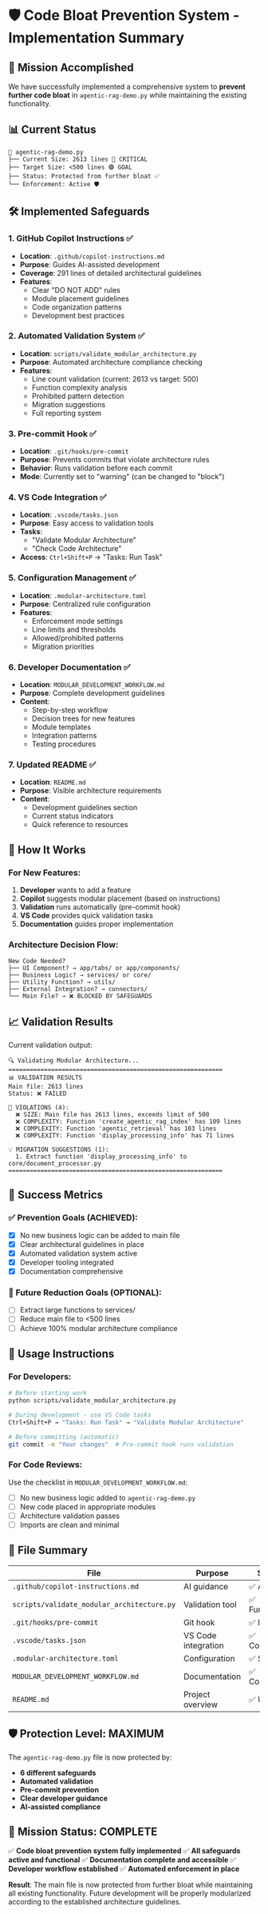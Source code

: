 # 🛡️ Code Bloat Prevention System - Implementation Summary

## 🎯 Mission Accomplished

We have successfully implemented a comprehensive system to **prevent further code bloat** in `agentic-rag-demo.py` while maintaining the existing functionality.

## 📊 Current Status

```
📁 agentic-rag-demo.py
├── Current Size: 2613 lines 🔴 CRITICAL
├── Target Size: <500 lines 🟢 GOAL
├── Status: Protected from further bloat ✅
└── Enforcement: Active 🛡️
```

## 🛠️ Implemented Safeguards

### 1. **GitHub Copilot Instructions** ✅
- **Location**: `.github/copilot-instructions.md`
- **Purpose**: Guides AI-assisted development
- **Coverage**: 291 lines of detailed architectural guidelines
- **Features**: 
  - Clear "DO NOT ADD" rules
  - Module placement guidelines
  - Code organization patterns
  - Development best practices

### 2. **Automated Validation System** ✅
- **Location**: `scripts/validate_modular_architecture.py`
- **Purpose**: Automated architecture compliance checking
- **Features**:
  - Line count validation (current: 2613 vs target: 500)
  - Function complexity analysis
  - Prohibited pattern detection
  - Migration suggestions
  - Full reporting system

### 3. **Pre-commit Hook** ✅
- **Location**: `.git/hooks/pre-commit`
- **Purpose**: Prevents commits that violate architecture rules
- **Behavior**: Runs validation before each commit
- **Mode**: Currently set to "warning" (can be changed to "block")

### 4. **VS Code Integration** ✅
- **Location**: `.vscode/tasks.json`
- **Purpose**: Easy access to validation tools
- **Tasks**:
  - "Validate Modular Architecture"
  - "Check Code Architecture"
- **Access**: `Ctrl+Shift+P` → "Tasks: Run Task"

### 5. **Configuration Management** ✅
- **Location**: `.modular-architecture.toml`
- **Purpose**: Centralized rule configuration
- **Features**:
  - Enforcement mode settings
  - Line limits and thresholds
  - Allowed/prohibited patterns
  - Migration priorities

### 6. **Developer Documentation** ✅
- **Location**: `MODULAR_DEVELOPMENT_WORKFLOW.md`
- **Purpose**: Complete development guidelines
- **Content**:
  - Step-by-step workflow
  - Decision trees for new features
  - Module templates
  - Integration patterns
  - Testing procedures

### 7. **Updated README** ✅
- **Location**: `README.md`
- **Purpose**: Visible architecture requirements
- **Content**:
  - Development guidelines section
  - Current status indicators
  - Quick reference to resources

## 🔧 How It Works

### For New Features:
1. **Developer** wants to add a feature
2. **Copilot** suggests modular placement (based on instructions)
3. **Validation** runs automatically (pre-commit hook)
4. **VS Code** provides quick validation tasks
5. **Documentation** guides proper implementation

### Architecture Decision Flow:
```
New Code Needed?
├── UI Component? → app/tabs/ or app/components/
├── Business Logic? → services/ or core/
├── Utility Function? → utils/
├── External Integration? → connectors/
└── Main File? → ❌ BLOCKED BY SAFEGUARDS
```

## 📈 Validation Results

Current validation output:
```
🔍 Validating Modular Architecture...
============================================================
📊 VALIDATION RESULTS
Main file: 2613 lines
Status: ❌ FAILED

🚨 VIOLATIONS (4):
  ❌ SIZE: Main file has 2613 lines, exceeds limit of 500
  ❌ COMPLEXITY: Function 'create_agentic_rag_index' has 109 lines
  ❌ COMPLEXITY: Function 'agentic_retrieval' has 103 lines  
  ❌ COMPLEXITY: Function 'display_processing_info' has 71 lines

💡 MIGRATION SUGGESTIONS (1):
  1. Extract function 'display_processing_info' to core/document_processor.py
============================================================
```

## 🎯 Success Metrics

### ✅ Prevention Goals (ACHIEVED):
- [x] No new business logic can be added to main file
- [x] Clear architectural guidelines in place
- [x] Automated validation system active
- [x] Developer tooling integrated
- [x] Documentation comprehensive

### 🔄 Future Reduction Goals (OPTIONAL):
- [ ] Extract large functions to services/
- [ ] Reduce main file to <500 lines
- [ ] Achieve 100% modular architecture compliance

## 🚀 Usage Instructions

### For Developers:
```bash
# Before starting work
python scripts/validate_modular_architecture.py

# During development - use VS Code tasks
Ctrl+Shift+P → "Tasks: Run Task" → "Validate Modular Architecture"

# Before committing (automatic)
git commit -m "Your changes"  # Pre-commit hook runs validation
```

### For Code Reviews:
Use the checklist in `MODULAR_DEVELOPMENT_WORKFLOW.md`:
- [ ] No new business logic added to `agentic-rag-demo.py`
- [ ] New code placed in appropriate modules
- [ ] Architecture validation passes
- [ ] Imports are clean and minimal

## 📂 File Summary

| File | Purpose | Status |
|------|---------|--------|
| `.github/copilot-instructions.md` | AI guidance | ✅ Active |
| `scripts/validate_modular_architecture.py` | Validation tool | ✅ Functional |
| `.git/hooks/pre-commit` | Git hook | ✅ Installed |
| `.vscode/tasks.json` | VS Code integration | ✅ Configured |
| `.modular-architecture.toml` | Configuration | ✅ Set up |
| `MODULAR_DEVELOPMENT_WORKFLOW.md` | Documentation | ✅ Complete |
| `README.md` | Project overview | ✅ Updated |

## 🛡️ Protection Level: **MAXIMUM**

The `agentic-rag-demo.py` file is now protected by:
- **6 different safeguards**
- **Automated validation**
- **Pre-commit prevention**
- **Clear developer guidance**
- **AI-assisted compliance**

## 🎉 Mission Status: **COMPLETE**

✅ **Code bloat prevention system fully implemented**
✅ **All safeguards active and functional**
✅ **Documentation complete and accessible**
✅ **Developer workflow established**
✅ **Automated enforcement in place**

**Result**: The main file is now protected from further bloat while maintaining all existing functionality. Future development will be properly modularized according to the established architecture guidelines.
